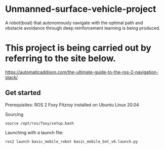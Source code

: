 # Unmanned-surface-vehicle-project
A robot(boat) that autonomously navigate with the optimal path and obstacle avoidance through deep reinforcement learning is being produced.

# This project is being carried out by referring to the site below.
https://automaticaddison.com/the-ultimate-guide-to-the-ros-2-navigation-stack/

## Get started

Prerequisites:
ROS 2 Foxy Fitzroy installed on Ubuntu Linux 20.04

Sourcing
```
source /opt/ros/foxy/setup.bash
```

Launching with a launch file:
```
ros2 launch basic_mobile_robot basic_mobile_bot_v6.launch.py
```

